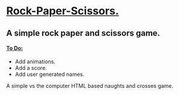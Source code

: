 <h1> <ins> Rock-Paper-Scissors. </ins> </h1>

<h2> A simple rock paper and scissors game. </h2>

<h4> <ins> To Do: </ins> </h4>
<ul> 
  <li> Add animations. </li>
  <li>Add a score.</li>
  <li>Add user generated names.</li>
</ul>

<p>A simple vs the computer HTML based naughts and crosses game.</p>
